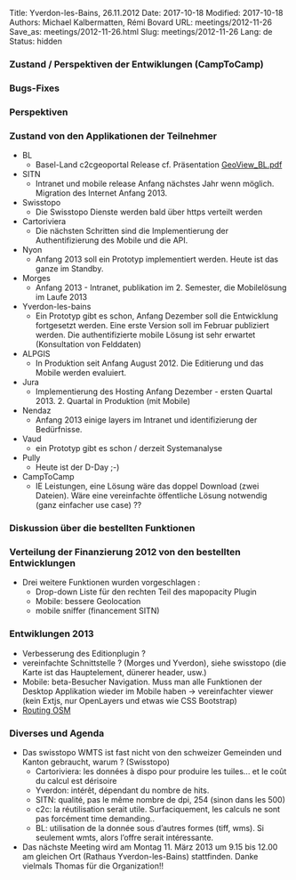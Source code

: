 Title: Yverdon-les-Bains, 26.11.2012 
Date: 2017-10-18
Modified: 2017-10-18
Authors: Michael Kalbermatten, Rémi Bovard
URL: meetings/2012-11-26
Save_as: meetings/2012-11-26.html
Slug: meetings/2012-11-26
Lang: de
Status: hidden

### Zustand / Perspektiven der Entwiklungen (CampToCamp)



### Bugs-Fixes



### Perspektiven



### Zustand von den Applikationen der Teilnehmer

* BL
    * Basel-Land c2cgeoportal Release cf. Präsentation [GeoView_BL.pdf]({filename}/documents/meetings/2012-11-26/GeoView_BL.pdf)
* SITN
    * Intranet und mobile release Anfang nächstes Jahr wenn möglich. Migration des Internet Anfang 2013.
* Swisstopo
    * Die Swisstopo Dienste werden bald über https verteilt werden
* Cartoriviera
    * Die nächsten Schritten sind die Implementierung der Authentifizierung des Mobile und die API.
* Nyon
    * Anfang 2013 soll ein Prototyp implementiert werden. Heute ist das ganze im Standby.
* Morges
    * Anfang 2013 - Intranet, publikation im 2. Semester, die Mobilelösung im Laufe 2013
* Yverdon-les-bains
    * Ein Prototyp gibt es schon, Anfang Dezember soll die Entwicklung fortgesetzt werden. Eine erste Version soll im Februar publiziert werden. Die authentifizierte mobile Lösung ist sehr erwartet (Konsultation von Felddaten)
* ALPGIS
    * In Produktion seit Anfang August 2012. Die Editierung und das Mobile werden evaluiert.
* Jura
    * Implementierung des Hosting Anfang Dezember - ersten Quartal 2013. 2. Quartal in Produktion (mit Mobile)
* Nendaz
    * Anfang 2013 einige layers im Intranet und identifizierung der Bedürfnisse.
* Vaud
    * ein Prototyp gibt es schon / derzeit Systemanalyse
* Pully
    * Heute ist der D-Day ;-)
* CampToCamp
    * IE Leistungen, eine Lösung wäre das doppel Download (zwei Dateien). Wäre eine vereinfachte öffentliche Lösung notwendig (ganz einfacher use case) ??

### Diskussion über die bestellten Funktionen



### Verteilung der Finanzierung 2012 von den bestellten Entwicklungen

* Drei weitere Funktionen wurden vorgeschlagen :
    * Drop-down Liste für den rechten Teil des mapopacity Plugin
    * Mobile: bessere Geolocation
    * mobile sniffer (financement SITN)

### Entwiklungen 2013

* Verbesserung des Editionplugin ?
* vereinfachte Schnittstelle ? (Morges und Yverdon), siehe swisstopo (die Karte ist das Hauptelement, dünerer header, usw.)
* Mobile: beta-Besucher Navigation. Muss man alle Funktionen der Desktop Applikation wieder im Mobile haben -> vereinfachter viewer (kein Extjs, nur OpenLayers und etwas wie CSS Bootstrap)
* [Routing OSM](http://map.project-osrm.org/)

### Diverses und Agenda

* Das swisstopo WMTS ist fast nicht von den schweizer Gemeinden und Kanton gebraucht, warum ? (Swisstopo)
    * Cartoriviera: les données à dispo pour produire les tuiles... et le coût du calcul est dérisoire
    * Yverdon: intérêt, dépendant du nombre de hits.
    * SITN: qualité, pas le même nombre de dpi, 254 (sinon dans les 500)
    * c2c: la réutilisation serait utile. Surfaciquement, les calculs ne sont pas forcément time demanding..
    * BL: utilisation de la donnée sous d’autres formes (tiff, wms). Si seulement wmts, alors l’offre serait intéressante.
* Das nächste Meeting wird am Montag 11. März 2013 um 9.15 bis 12.00 am gleichen Ort (Rathaus Yverdon-les-Bains) stattfinden. Danke vielmals Thomas für die Organization!!
